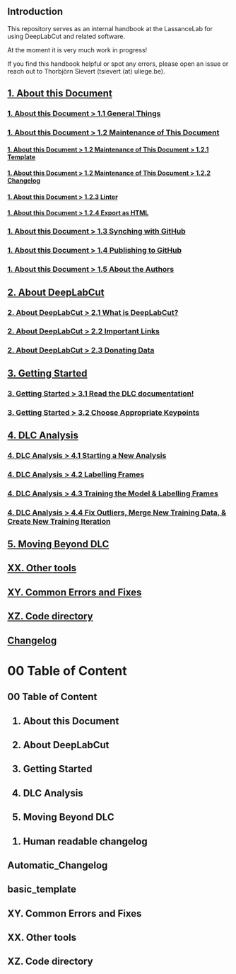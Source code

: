   
  
## Introduction  
  
This repository serves as an internal handbook at the LassanceLab for using DeepLabCut and related software.  
  
At the moment it is very much work in progress!  
  
If you find this handbook helpful or spot any errors, please open an issue or reach out to Thorbjörn Sievert (tsievert (at) uliege.be).  
  
## [1. About this Document](./1.%20About%20this%20Document.md)  
  
### [1. About this Document > 1.1 General Things](./1.%20About%20this%20Document.md#11-general-things)  
  
### [1. About this Document > 1.2 Maintenance of This Document](./1.%20About%20this%20Document.md#12-maintenance-of-this-document)  
  
#### [1. About this Document > 1.2 Maintenance of This Document > 1.2.1 Template](./1.%20About%20this%20Document.md#12-maintenance-of-this-document)  
  
#### [1. About this Document > 1.2 Maintenance of This Document > 1.2.2 Changelog](./1.%20About%20this%20Document.md#12-maintenance-of-this-document)  
  
#### [1. About this Document > 1.2.3 Linter](./1.%20About%20this%20Document.md#123-linter)  
  
#### [1. About this Document > 1.2.4 Export as HTML](./1.%20About%20this%20Document.md#124-export-as-html)  
  
### [1. About this Document > 1.3 Synching with GitHub](./1.%20About%20this%20Document.md#13-synching-with-github)  
  
### [1. About this Document > 1.4 Publishing to GitHub](./1.%20About%20this%20Document.md#14-publishing-to-github)  
  
### [1. About this Document > 1.5 About the Authors](./1.%20About%20this%20Document.md#15-about-the-authors)  
  
## [2. About DeepLabCut](./2.%20About%20DeepLabCut.md)  
  
### [2. About DeepLabCut > 2.1 What is DeepLabCut?](./2.%20About%20DeepLabCut.md#21-what-is-deeplabcut)  
  
### [2. About DeepLabCut > 2.2 Important Links](./2.%20About%20DeepLabCut.md#22-important-links)  
  
### [2. About DeepLabCut > 2.3 Donating Data](./2.%20About%20DeepLabCut.md#23-donating-data)  
  
## [3. Getting Started](./3.%20Getting%20Started.md)  
  
### [3. Getting Started > 3.1 Read the DLC documentation!](./3.%20Getting%20Started.md#31-read-the-dlc-documentation)  
  
### [3. Getting Started > 3.2 Choose Appropriate Keypoints](./3.%20Getting%20Started.md#32-choose-appropriate-keypoints)  
  
## [4. DLC Analysis](./4.%20DLC%20Analysis.md)  
  
### [4. DLC Analysis > 4.1 Starting a New Analysis](./4.%20DLC%20Analysis.md#41-starting-a-new-analysis)  
  
### [4. DLC Analysis > 4.2 Labelling Frames](./4.%20DLC%20Analysis.md#42-labelling-frames)  
  
### [4. DLC Analysis > 4.3 Training the Model & Labelling Frames](./4.%20DLC%20Analysis.md#43-training-the-model-and-labelling-frames)  
  
### [4. DLC Analysis > 4.4 Fix Outliers, Merge New Training Data, & Create New Training Iteration](./4.%20DLC%20Analysis.md#44-fix-outliers-merge-new-training-data-and-create-new-training-iteration)  
  
## [5. Moving Beyond DLC](./5.%20Moving%20Beyond%20DLC.md)  
  
## [XX. Other tools](./XX.%20Other%20tools.md)  
  
## [XY. Common Errors and Fixes](./XY.%20Common%20Errors%20and%20Fixes.md)  
  
## [XZ. Code directory](./XZ.%20Code%20directory.md)  
  
## [Changelog](./1.%20Human%20readable%20changelog.md)  
  
<h1><span><p dir="auto">00 Table of Content</p></span></h1><h2><span><p dir="auto">00 Table of Content</p></span></h2><h2><span><ol>  
<li dir="auto">About this Document</li>  
</ol></span></h2><h2><span><ol start="2">  
<li dir="auto">About DeepLabCut</li>  
</ol></span></h2><h2><span><ol start="3">  
<li dir="auto">Getting Started</li>  
</ol></span></h2><h2><span><ol start="4">  
<li dir="auto">DLC Analysis</li>  
</ol></span></h2><h2><span><ol start="5">  
<li dir="auto">Moving Beyond DLC</li>  
</ol></span></h2><h2><span><ol>  
<li dir="auto">Human readable changelog</li>  
</ol></span></h2><h2><span><p dir="auto">Automatic_Changelog</p></span></h2><h2><span><p dir="auto">basic_template</p></span></h2><h2><span><p dir="auto">XY. Common Errors and Fixes</p></span></h2><h2><span><p dir="auto">XX. Other tools</p></span></h2><h2><span><p dir="auto">XZ. Code directory</p></span></h2>  
